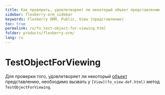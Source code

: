 ```yaml
---
title: Как проверить, удовлетворяет ли некоторый объект представлению
sidebar: flexberry-orm_sidebar
keywords: Flexberry ORM, Public, View (представление)
toc: true
permalink: ru/fo_test-object-for-viewing.html
folder: products/flexberry-orm/
lang: ru
---
```


# TestObjectForViewing
Для проверки того, удовлетворяет ли некоторый [объект](fo_dataobject.html) представлению, необходимо вызвать у `[View](fo_view-def.html)` метод `TestObjectForViewing`.
